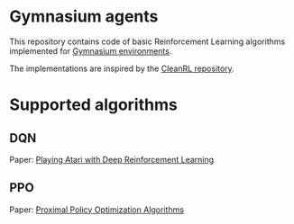 # Gymnasium agents

This repository contains code of basic Reinforcement Learning algorithms implemented for [Gymnasium environments](https://github.com/Farama-Foundation/Gymnasium).

The implementations are inspired by the [CleanRL repository](https://github.com/vwxyzjn/cleanrl).

# Supported algorithms

## DQN



Paper: [Playing Atari with Deep Reinforcement Learning](https://arxiv.org/pdf/1312.5602)

## PPO



Paper: [Proximal Policy Optimization Algorithms](https://arxiv.org/pdf/1707.06347)
